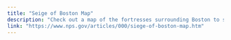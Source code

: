 ```yaml
---
title: "Seige of Boston Map"
description: "Check out a map of the fortresses surrounding Boston to see where Henry was off to!"
link: "https://www.nps.gov/articles/000/siege-of-boston-map.htm"
---
```

